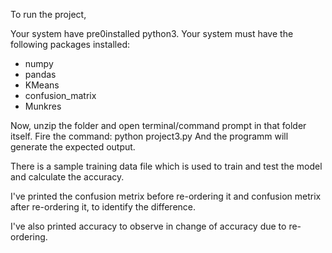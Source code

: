 To run the project,

Your system have pre0installed python3.
Your system must have the following packages installed:
   
* numpy
* pandas
* KMeans
* confusion_matrix
* Munkres

Now, unzip the folder and open terminal/command prompt in that folder itself.
Fire the command: python project3.py
And the programm will generate the expected output.

There is a sample training data file which is used to train and test the model and calculate the accuracy.

I've printed the confusion metrix before re-ordering it and confusion metrix after re-ordering it, to identify the difference.

I've also printed accuracy to observe in change of accuracy due to re-ordering.
